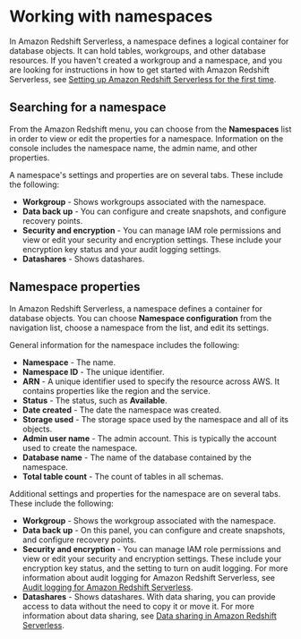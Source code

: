 # Working with namespaces<a name="serverless-console-configure-namespace-working"></a>

In Amazon Redshift Serverless, a namespace defines a logical container for database objects\. It can hold tables, workgroups, and other database resources\. If you haven't created a workgroup and a namespace, and you are looking for instructions in how to get started with Amazon Redshift Serverless, see [Setting up Amazon Redshift Serverless for the first time](https://docs.aws.amazon.com/redshift/latest/mgmt/serverless-console-first-time-setup.html)\.

## Searching for a namespace<a name="serverless-console-configure-namespace"></a>

From the Amazon Redshift menu, you can choose from the **Namespaces** list in order to view or edit the properties for a namespace\. Information on the console includes the namespace name, the admin name, and other properties\.

A namespace's settings and properties are on several tabs\. These include the following:
+ **Workgroup** \- Shows workgroups associated with the namespace\.
+ **Data back up** \- You can configure and create snapshots, and configure recovery points\.
+ **Security and encryption** \- You can manage IAM role permissions and view or edit your security and encryption settings\. These include your encryption key status and your audit logging settings\.
+ **Datashares** \- Shows datashares\.

## Namespace properties<a name="serverless-console-namespace-config"></a>

In Amazon Redshift Serverless, a namespace defines a container for database objects\. You can choose **Namespace configuration** from the navigation list, choose a namespace from the list, and edit its settings\.

General information for the namespace includes the following:
+ **Namespace** \- The name\.
+ **Namespace ID** \- The unique identifier\.
+ **ARN** \- A unique identifier used to specify the resource across AWS\. It contains properties like the region and the service\.
+ **Status** \- The status, such as **Available**\.
+ **Date created** \- The date the namespace was created\.
+ **Storage used** \- The storage space used by the namespace and all of its objects\.
+ **Admin user name** \- The admin account\. This is typically the account used to create the namespace\.
+ **Database name** \- The name of the database contained by the namespace\.
+ **Total table count** \- The count of tables in all schemas\.

Additional settings and properties for the namespace are on several tabs\. These include the following:
+ **Workgroup** \- Shows the workgroup associated with the namespace\.
+ **Data back up** \- On this panel, you can configure and create snapshots, and configure recovery points\.
+ **Security and encryption** \- You can manage IAM role permissions and view or edit your security and encryption settings\. These include your encryption key status, and the setting to turn on audit logging\. For more information about audit logging for Amazon Redshift Serverless, see [Audit logging for Amazon Redshift Serverless](https://docs.aws.amazon.com/redshift/latest/mgmt/serverless-audit-logging.html)\.
+ **Datashares** \- Shows datashares\. With data sharing, you can provide access to data without the need to copy it or move it\. For more information about data sharing, see [Data sharing in Amazon Redshift Serverless](https://docs.aws.amazon.com/redshift/latest/mgmt/serverless-datasharing.html)\.